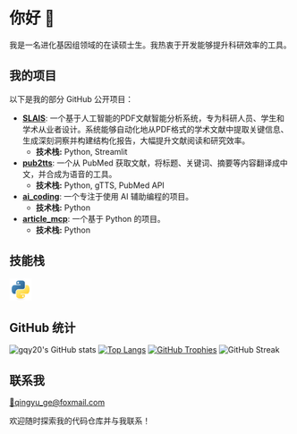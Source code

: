# 你好 👋

我是一名进化基因组领域的在读硕士生。我热衷于开发能够提升科研效率的工具。

## 我的项目

以下是我的部分 GitHub 公开项目：

-   **[SLAIS](https://github.com/gqy20/SLAIS)**: 一个基于人工智能的PDF文献智能分析系统，专为科研人员、学生和学术从业者设计。系统能够自动化地从PDF格式的学术文献中提取关键信息、生成深刻洞察并构建结构化报告，大幅提升文献阅读和研究效率。
    -   **技术栈:** Python, Streamlit
-   **[pub2tts](https://github.com/gqy20/pub2tts)**: 一个从 PubMed 获取文献，将标题、关键词、摘要等内容翻译成中文，并合成为语音的工具。
    -   **技术栈:** Python, gTTS, PubMed API
-   **[ai_coding](https://github.com/gqy20/ai_coding)**: 一个专注于使用 AI 辅助编程的项目。
    -   **技术栈:** Python
-   **[article_mcp](https://github.com/gqy20/article_mcp)**: 一个基于 Python 的项目。
    -   **技术栈:** Python

## 技能栈

<p align="left">
  <a href="https://www.python.org" target="_blank" rel="noreferrer"> <img src="https://raw.githubusercontent.com/devicons/devicon/master/icons/python/python-original.svg" alt="python" width="40" height="40"/> </a>
</p>

## GitHub 统计

![gqy20's GitHub stats](https://github-readme-stats.vercel.app/api?username=gqy20&show_icons=true&theme=radical)
[![Top Langs](https://github-readme-stats.vercel.app/api/top-langs/?username=gqy20&layout=compact&theme=radical)](https://github.com/anuraghazra/github-readme-stats)
[![GitHub Trophies](https://github-readme-trophy.vercel.app/?username=gqy20&theme=radical&column=7)](https://github.com/ryo-ma/github-readme-trophy)
![GitHub Streak](https://github-readme-streak-stats.herokuapp.com/?user=gqy20&theme=radical)

## 联系我

<p align="left">
  <a href="mailto:qingyu_ge@foxmail.com">📧qingyu_ge@foxmail.com</a>
</p>

欢迎随时探索我的代码仓库并与我联系！
